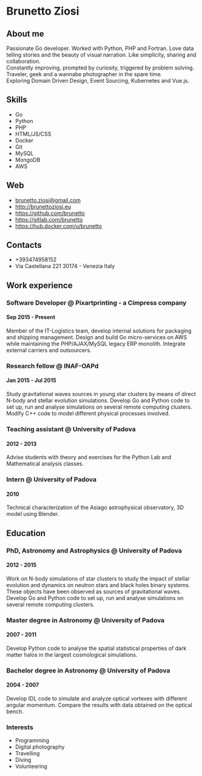 # Brunetto Ziosi
## About me
                                        
Passionate Go developer. Worked with Python, PHP and Fortran.
Love data telling stories and the beauty of visual narration.
Like simplicity, sharing and collaboration.<br/>
Constantly improving, prompted by curiosity, triggered by problem solving.
Traveler, geek and a wannabe photographer in the spare time.<br/>
Exploring Domain Driven Design, Event Sourcing, Kubernetes and Vue.js.

## Skills
* Go 
* Python 
* PHP 
* HTML/JS/CSS
* Docker 
* Git
* MySQL
* MongoDB
* AWS
                                                                      
## Web

* brunetto.ziosi@gmail.com
* http://brunettoziosi.eu
* https://github.com/brunetto
* https://gitlab.com/brunetto
* https://hub.docker.com/u/brunetto

## Contacts

* +393474958152
* Via Castellana 221
30174 - Venezia
Italy

## Work experience

### Software Developer @ Pixartprinting - a Cimpress company
#### Sep 2015 - Present

Member of the IT-Logistics team, develop internal solutions for packaging and shipping management.
Design and build Go micro-services on AWS while maintaining the PHP/AJAX/MySQL legacy ERP monolith.
Integrate external carriers and outsourcers.
                                    
### Research fellow @ INAF-OAPd</div>
#### Jan 2015 - Jul 2015

Study gravitational waves sources in young star clusters by means of direct N-body and stellar evolution simulations. Develop Go and Python code to set up, run and analyse simulations on several remote computing clusters. Modify C++ code to model different physical processes involved.

### Teaching assistant @ University of Padova</div>
#### 2012 - 2013</div>

Advise students with theory and exercises for the Python Lab and Mathematical analysis classes.

### Intern @ University of Padova</div>
#### 2010

Technical characterization of the Asiago astrophysical observatory, 3D model using Blender.

## Education
### PhD, Astronomy and Astrophysics @ University of Padova</div>
#### 2012 - 2015
 
Work on N-body simulations of star clusters to study the impact of stellar evolution and dynamics on neutron stars and black holes binary systems. These objects have been observed as sources of gravitational waves. Develop Go and Python code to set up, run and analyse simulations on several remote computing clusters.
                                   
### Master degree in Astronomy @ University of Padova
#### 2007 - 2011

Develop Python code to analyse the spatial statistical properties of dark matter halos in the largest cosmological simulations.
                                   
### Bachelor degree in Astronomy @ University of Padova</div>
#### 2004 - 2007

Develop IDL code to simulate and analyze optical vortexes with different angular momentum. Compare the results with data obtained on the optical bench.

### Interests

* Programming 
* Digital photography 
* Travelling 
* Diving 
* Volunteering
